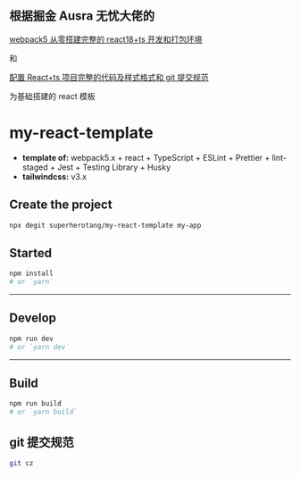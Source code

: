 ## 根据掘金 Ausra 无忧大佬的

[webpack5 从零搭建完整的 react18+ts 开发和打包环境](https://juejin.cn/post/7111922283681153038)

和

[配置 React+ts 项目完整的代码及样式格式和 git 提交规范](https://juejin.cn/post/7101596844181962788)

为基础搭建的 react 模板

# my-react-template

- **template of:** webpack5.x + react + TypeScript + ESLint + Prettier + lint-staged + Jest + Testing Library + Husky
- **tailwindcss:** v3.x

## Create the project

```bash
npx degit superherotang/my-react-template my-app
```

## Started

```bash
npm install
# or `yarn`
```

---

## Develop

```bash
npm run dev
# or `yarn dev`
```

---

## Build

```bash
npm run build
# or `yarn build`
```

## git 提交规范

```bash
git cz
```
